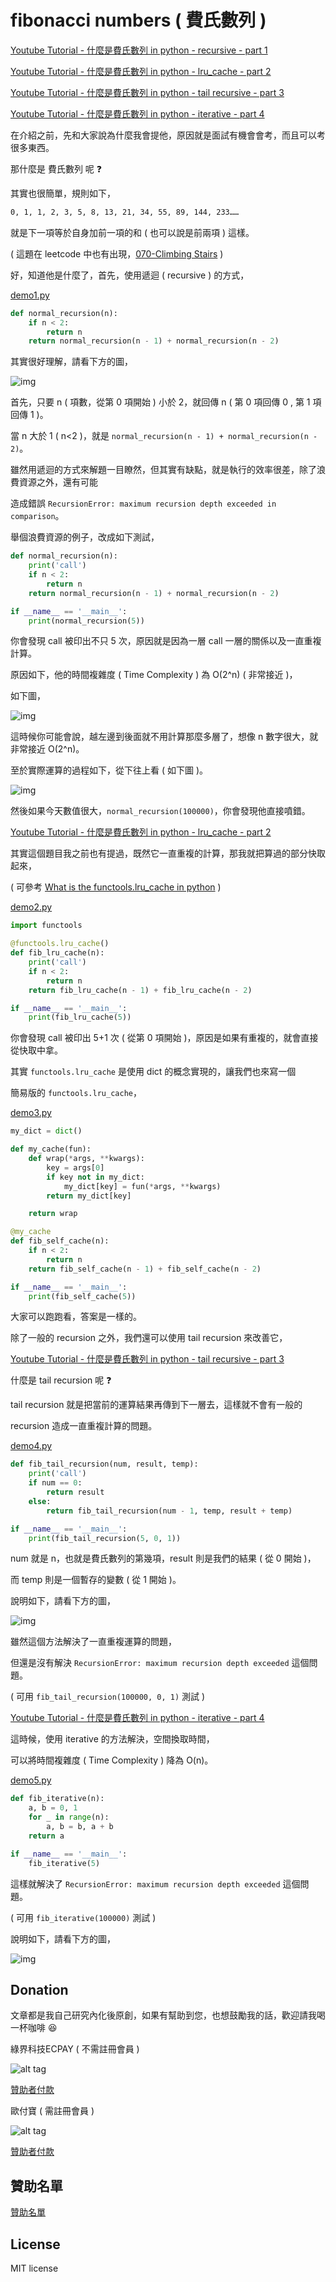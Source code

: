 # fibonacci numbers ( 費氏數列 )

[Youtube Tutorial - 什麼是費氏數列 in python - recursive - part 1](https://youtu.be/JWGCrICTars)

[Youtube Tutorial - 什麼是費氏數列 in python - lru_cache - part 2](https://youtu.be/TA0Dpx0LOeY)

[Youtube Tutorial - 什麼是費氏數列 in python - tail recursive - part 3](https://youtu.be/WyDn6wiwW74)

[Youtube Tutorial - 什麼是費氏數列 in python - iterative  - part 4](https://youtu.be/iCSNHH45EeI)

在介紹之前，先和大家說為什麼我會提他，原因就是面試有機會會考，而且可以考很多東西。

那什麼是 費氏數列 呢 :question:

其實也很簡單，規則如下，

```txt
0, 1, 1, 2, 3, 5, 8, 13, 21, 34, 55, 89, 144, 233……
```

就是下一項等於自身加前一項的和 ( 也可以說是前兩項 ) 這樣。

( 這題在 leetcode 中也有出現，[070-Climbing Stairs](https://github.com/twtrubiks/leetcode-python/blob/master/Climbing_Stairs_070.py) )

好，知道他是什麼了，首先，使用遞迴 ( recursive ) 的方式，

[demo1.py](demo1.py)

```python
def normal_recursion(n):
    if n < 2:
        return n
    return normal_recursion(n - 1) + normal_recursion(n - 2)
```

其實很好理解，請看下方的圖，

![img](https://i.imgur.com/mscvxyG.png)

首先，只要 n ( 項數，從第 0 項開始 ) 小於 2，就回傳 n ( 第 0 項回傳 0 , 第 1 項回傳 1 )。

當 n 大於 1 ( n<2 )，就是 `normal_recursion(n - 1) + normal_recursion(n - 2)`。

雖然用遞迴的方式來解題一目瞭然，但其實有缺點，就是執行的效率很差，除了浪費資源之外，還有可能

造成錯誤 `RecursionError: maximum recursion depth exceeded in comparison`。

舉個浪費資源的例子，改成如下測試，

```python
def normal_recursion(n):
    print('call')
    if n < 2:
        return n
    return normal_recursion(n - 1) + normal_recursion(n - 2)

if __name__ == '__main__':
    print(normal_recursion(5))
```

你會發現 call 被印出不只 5 次，原因就是因為一層 call 一層的關係以及一直重複計算。

原因如下，他的時間複雜度 ( Time Complexity ) 為 O(2^n) ( 非常接近 )，

如下圖，

![img](https://i.imgur.com/HcuE9jD.png)

這時候你可能會說，越左邊到後面就不用計算那麼多層了，想像 n 數字很大，就非常接近 O(2^n)。

至於實際運算的過程如下，從下往上看 ( 如下圖 )。

![img](https://i.imgur.com/Eg0hXWB.png)

然後如果今天數值很大，`normal_recursion(100000)`，你會發現他直接噴錯。

[Youtube Tutorial - 什麼是費氏數列 in python - lru_cache - part 2](https://youtu.be/TA0Dpx0LOeY)

其實這個題目我之前也有提過，既然它一直重複的計算，那我就把算過的部分快取起來，

( 可參考 [What is the functools.lru_cache in python](https://github.com/twtrubiks/python-notes/tree/master/what_is_the_functools.lru_cache) )

[demo2.py](demo2.py)

```python
import functools

@functools.lru_cache()
def fib_lru_cache(n):
    print('call')
    if n < 2:
        return n
    return fib_lru_cache(n - 1) + fib_lru_cache(n - 2)

if __name__ == '__main__':
    print(fib_lru_cache(5))
```

你會發現 call 被印出 5+1 次 ( 從第 0 項開始 )，原因是如果有重複的，就會直接從快取中拿。

其實 `functools.lru_cache` 是使用 dict 的概念實現的，讓我們也來寫一個

簡易版的 `functools.lru_cache`，

[demo3.py](demo3.py)

```python
my_dict = dict()

def my_cache(fun):
    def wrap(*args, **kwargs):
        key = args[0]
        if key not in my_dict:
            my_dict[key] = fun(*args, **kwargs)
        return my_dict[key]

    return wrap

@my_cache
def fib_self_cache(n):
    if n < 2:
        return n
    return fib_self_cache(n - 1) + fib_self_cache(n - 2)

if __name__ == '__main__':
    print(fib_self_cache(5))
```

大家可以跑跑看，答案是一樣的。

除了一般的 recursion 之外，我們還可以使用 tail recursion 來改善它，

[Youtube Tutorial - 什麼是費氏數列 in python - tail recursive - part 3](https://youtu.be/WyDn6wiwW74)

什麼是 tail recursion 呢 :question:

tail recursion 就是把當前的運算結果再傳到下一層去，這樣就不會有一般的

recursion 造成一直重複計算的問題。

[demo4.py](demo4.py)

```python
def fib_tail_recursion(num, result, temp):
    print('call')
    if num == 0:
        return result
    else:
        return fib_tail_recursion(num - 1, temp, result + temp)

if __name__ == '__main__':
    print(fib_tail_recursion(5, 0, 1))
```

num 就是 n，也就是費氏數列的第幾項，result 則是我們的結果 ( 從 0 開始 )，

而 temp 則是一個暫存的變數 ( 從 1 開始 )。

說明如下，請看下方的圖，

![img](https://i.imgur.com/JSv9jNX.png)

雖然這個方法解決了一直重複運算的問題，

但還是沒有解決 `RecursionError: maximum recursion depth exceeded` 這個問題。

( 可用 `fib_tail_recursion(100000, 0, 1)` 測試 )

[Youtube Tutorial - 什麼是費氏數列 in python - iterative  - part 4](https://youtu.be/iCSNHH45EeI)

這時候，使用 iterative 的方法解決，空間換取時間，

可以將時間複雜度 ( Time Complexity ) 降為 O(n)。

[demo5.py](demo5.py)

```python
def fib_iterative(n):
    a, b = 0, 1
    for _ in range(n):
        a, b = b, a + b
    return a

if __name__ == '__main__':
    fib_iterative(5)
```

這樣就解決了 `RecursionError: maximum recursion depth exceeded` 這個問題。

( 可用 `fib_iterative(100000)` 測試 )

說明如下，請看下方的圖，

![img](https://i.imgur.com/zmJ4hTN.png)

## Donation

文章都是我自己研究內化後原創，如果有幫助到您，也想鼓勵我的話，歡迎請我喝一杯咖啡 :laughing:

綠界科技ECPAY ( 不需註冊會員 )

![alt tag](https://payment.ecpay.com.tw/Upload/QRCode/201906/QRCode_672351b8-5ab3-42dd-9c7c-c24c3e6a10a0.png)

[贊助者付款](http://bit.ly/2F7Jrha)

歐付寶 ( 需註冊會員 )

![alt tag](https://i.imgur.com/LRct9xa.png)

[贊助者付款](https://payment.opay.tw/Broadcaster/Donate/9E47FDEF85ABE383A0F5FC6A218606F8)

## 贊助名單

[贊助名單](https://github.com/twtrubiks/Thank-you-for-donate)

## License

MIT license
